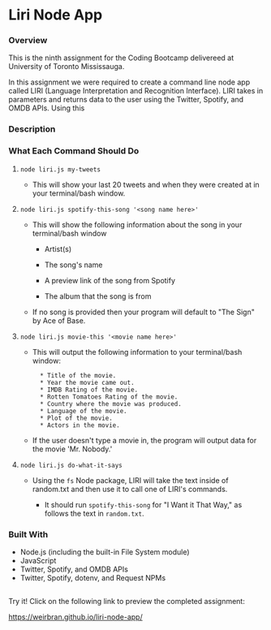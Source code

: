 # Liri Node App

### Overview

This is the ninth assignment for the Coding Bootcamp delivereed at University of Toronto Mississauga.

In this assignment we were required to create a command line node app called LIRI (Language Interpretation and Recognition Interface). LIRI takes in parameters and returns data to the user using the Twitter, Spotify, and OMDB APIs. Using this

### Description

### What Each Command Should Do

1. `node liri.js my-tweets`

   - This will show your last 20 tweets and when they were created at in your terminal/bash window.

2. `node liri.js spotify-this-song '<song name here>'`

   - This will show the following information about the song in your terminal/bash window

     - Artist(s)

     - The song's name

     - A preview link of the song from Spotify

     - The album that the song is from

   - If no song is provided then your program will default to "The Sign" by Ace of Base.

3. `node liri.js movie-this '<movie name here>'`

   - This will output the following information to your terminal/bash window:

     ```
       * Title of the movie.
       * Year the movie came out.
       * IMDB Rating of the movie.
       * Rotten Tomatoes Rating of the movie.
       * Country where the movie was produced.
       * Language of the movie.
       * Plot of the movie.
       * Actors in the movie.
     ```

   - If the user doesn't type a movie in, the program will output data for the movie 'Mr. Nobody.'

4. `node liri.js do-what-it-says`

   - Using the `fs` Node package, LIRI will take the text inside of random.txt and then use it to call one of LIRI's commands.

     - It should run `spotify-this-song` for "I Want it That Way," as follows the text in `random.txt`.

### Built With

- Node.js (including the built-in File System module)
- JavaScript
- Twitter, Spotify, and OMDB APIs
- Twitter, Spotify, dotenv, and Request NPMs

##

Try it! Click on the following link to preview the completed assignment:

https://weirbran.github.io/liri-node-app/
